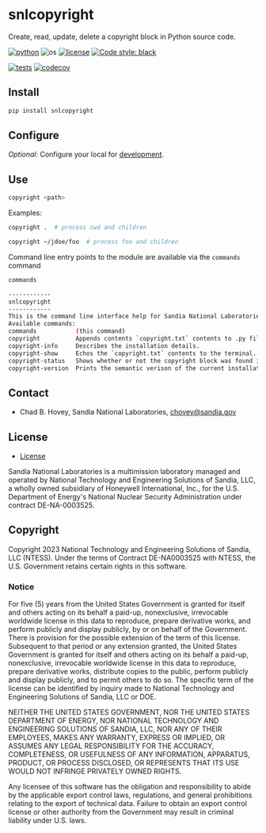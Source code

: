 # snlcopyright

Create, read, update, delete a copyright block in Python source code.

[![python](https://img.shields.io/badge/python-3.7-blue.svg)](https://www.python.org/)
![os](https://img.shields.io/badge/os-ubuntu%20|%20macos%20|%20windows-blue.svg)
[![license](https://img.shields.io/badge/license-MIT-green.svg)](https://github.com/sandialabs/snlcopyright#license) 
[![Code style: black](https://img.shields.io/badge/code%20style-black-000000.svg)](https://github.com/psf/black)

[![tests](https://github.com/sandialabs/snlcopyright/workflows/tests/badge.svg)](https://github.com/sandialabs/snlcopyright/actions) [![codecov](https://codecov.io/gh/sandialabs/snlcopyright/branch/main/graph/badge.svg)](https://codecov.io/gh/sandialabs/snlcopyright)

## Install

```bash
pip install snlcopyright
```

## Configure

*Optional:* Configure your local for [development](config/README.md).

## Use

```bash
copyright <path>
```

Examples:

```bash
copyright .  # process cwd and children

copyright ~/jdoe/foo  # process foo and children 
```

Command line entry points to the module are available via the `commands` command

```bash
commands

------------
snlcopyright
------------
This is the command line interface help for Sandia National Laboratories snlcopyright Python module.
Available commands:
commands           (this command)
copyright          Appends contents `copyright.txt` contents to .py files in the cwd, recursively.
copyright-info     Describes the installation details.
copyright-show     Echos the `copyright.txt` contents to the terminal.
copyright-status   Shows whether or not the copyright block was found in a .py file in the cwd, recursively.
copyright-version  Prints the semantic verison of the current installation.
```

## Contact

* Chad B. Hovey, Sandia National Laboratories, chovey@sandia.gov

## License

* [License](LICENSE)

Sandia National Laboratories is a multimission laboratory managed and operated by National Technology and Engineering Solutions of Sandia, LLC, a wholly owned subsidiary of Honeywell International, Inc., for the U.S. Department of Energy's National Nuclear Security Administration under contract DE-NA-0003525.

## Copyright

Copyright 2023 National Technology and Engineering Solutions of Sandia, LLC (NTESS). Under the terms of Contract DE-NA0003525 with NTESS, the U.S. Government retains certain rights in this software.

### Notice

For five (5) years from  the United States Government is granted for itself and others acting on its behalf a paid-up, nonexclusive, irrevocable worldwide license in this data to reproduce, prepare derivative works, and perform publicly and display publicly, by or on behalf of the Government. There is provision for the possible extension of the term of this license. Subsequent to that period or any extension granted, the United States Government is granted for itself and others acting on its behalf a paid-up, nonexclusive, irrevocable worldwide license in this data to reproduce, prepare derivative works, distribute copies to the public, perform publicly and display publicly, and to permit others to do so. The specific term of the license can be identified by inquiry made to National Technology and Engineering Solutions of Sandia, LLC or DOE.
 
NEITHER THE UNITED STATES GOVERNMENT, NOR THE UNITED STATES DEPARTMENT OF ENERGY, NOR NATIONAL TECHNOLOGY AND ENGINEERING SOLUTIONS OF SANDIA, LLC, NOR ANY OF THEIR EMPLOYEES, MAKES ANY WARRANTY, EXPRESS OR IMPLIED, OR ASSUMES ANY LEGAL RESPONSIBILITY FOR THE ACCURACY, COMPLETENESS, OR USEFULNESS OF ANY INFORMATION, APPARATUS, PRODUCT, OR PROCESS DISCLOSED, OR REPRESENTS THAT ITS USE WOULD NOT INFRINGE PRIVATELY OWNED RIGHTS.
 
Any licensee of this software has the obligation and responsibility to abide by the applicable export control laws, regulations, and general prohibitions relating to the export of technical data. Failure to obtain an export control license or other authority from the Government may result in criminal liability under U.S. laws.

